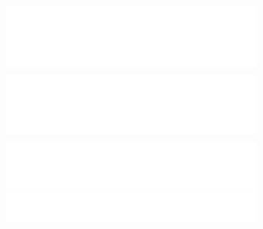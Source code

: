<p align="center">
  <img src="/images/lvl10_transparent_logo_2k.png"/>
</p>

![lv10logo](/images/lvl10_transparent_logo_2k.png)

<img src="/images/button_spanish_no_select.png" onmouseover="this.src='/images/button_spanish_select.png'" onmouseout="this.src='/images/button_spanish_no_select.png'" /><img src="/images/button_english_no_select.png" onmouseover="this.src='/images/button_english_select.png'" onmouseout="this.src='/images/button_english_no_select.png'" />



